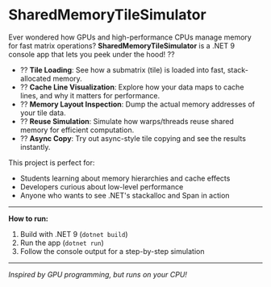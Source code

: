 # SharedMemoryTileSimulator

Ever wondered how GPUs and high-performance CPUs manage memory for fast matrix operations? **SharedMemoryTileSimulator** is a .NET 9 console app that lets you peek under the hood! ??

- ?? **Tile Loading**: See how a submatrix (tile) is loaded into fast, stack-allocated memory.
- ?? **Cache Line Visualization**: Explore how your data maps to cache lines, and why it matters for performance.
- ?? **Memory Layout Inspection**: Dump the actual memory addresses of your tile data.
- ?? **Reuse Simulation**: Simulate how warps/threads reuse shared memory for efficient computation.
- ?? **Async Copy**: Try out async-style tile copying and see the results instantly.

This project is perfect for:
- Students learning about memory hierarchies and cache effects
- Developers curious about low-level performance
- Anyone who wants to see .NET's stackalloc and Span<T> in action

---

**How to run:**
1. Build with .NET 9 (`dotnet build`)
2. Run the app (`dotnet run`)
3. Follow the console output for a step-by-step simulation

---

*Inspired by GPU programming, but runs on your CPU!*